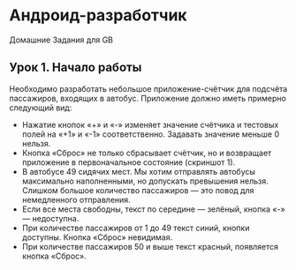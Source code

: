 # Андроид-разработчик

Домашние Задания для GB

## Урок 1. Начало работы
Необходимо разработать небольшое приложение-счётчик для подсчёта пассажиров, входящих в автобус. Приложение должно иметь примерно следующий вид:
- Нажатие кнопок «+» и «-» изменяет значение счётчика и тестовых полей на «+1» и «-1» соответственно. Задавать значение меньше 0 нельзя.
-  Кнопка «Сброс» не только сбрасывает счётчик, но и возвращает приложение в первоначальное состояние (скриншот 1).
-  В автобусе 49 сидячих мест. Мы хотим отправлять автобусы максимально наполненными, но допускать превышения нельзя. Слишком большое количество пассажиров — это повод для немедленного отправления.
-  Если все места свободны, текст по середине — зелёный, кнопка «-» — недоступна.
-  При количестве пассажиров от 1 до 49 текст синий, кнопки доступны. Кнопка «Сброс» невидимая.
-  При количестве пассажиров 50 и выше текст красный, появляется кнопка «Сброс».